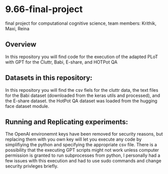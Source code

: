 # 9.66-final-project
final project for computational cognitive science, team members: Krithik, Maxi, Reina


## Overview

In this repository you will find code for the execution of the adapted PLoT with GPT for the Cluttr, Babi, E-share, and HOTPot QA 


## Datasets in this repository: 

In this repository you will find the csv fiels for the cluttr data, the text files for the Babi dataset (downloaded from the keras utils and processed), and the E-share dataset. the HotPot QA dataset was loaded from the hugging face dataset module. 


## Running and Replicating experiments: 

The OpenAI environemnt keys have been removed for security reasons, but replacing them with you own key will let you execute any code by simplifiying the python and specifying the appropriate csv file. There is a possibility that the executing GPT scripts might not work unless computer permission is granted to run subprocesses from python, I personally had a few issues with this execution and had to use sudo commands and change security privleges briefly. 

